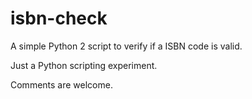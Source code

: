 # isbn-check
A simple Python 2 script to verify if a ISBN code is valid.

Just a Python scripting experiment.

Comments are welcome.
